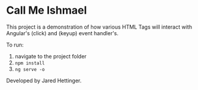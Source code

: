 # Call Me Ishmael

This project is a demonstration of how various HTML Tags will interact with Angular's (click) and (keyup) event handler's.

To run:
1. navigate to the project folder
1. `npm install`
1. `ng serve -o`

Developed by Jared Hettinger.
